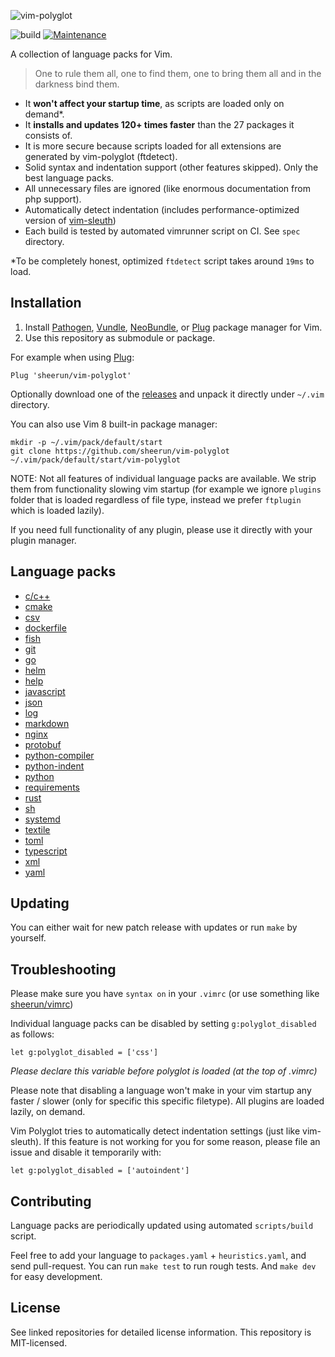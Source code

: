![vim-polyglot](https://i.imgur.com/9RxQK6k.png)

![build](https://github.com/sheerun/vim-polyglot/workflows/Vim%20Polyglot%20CI/badge.svg) [![Maintenance](https://img.shields.io/maintenance/yes/2020.svg?maxAge=2592000)]()

A collection of language packs for Vim.

> One to rule them all, one to find them, one to bring them all and in the darkness bind them.

- It **won't affect your startup time**, as scripts are loaded only on demand\*.
- It **installs and updates 120+ times faster** than the <!--Package Count-->27<!--/Package Count--> packages it consists of.
- It is more secure because scripts loaded for all extensions are generated by vim-polyglot (ftdetect).
- Solid syntax and indentation support (other features skipped). Only the best language packs.
- All unnecessary files are ignored (like enormous documentation from php support).
- Automatically detect indentation (includes performance-optimized version of [vim-sleuth](https://github.com/tpope/vim-sleuth))
- Each build is tested by automated vimrunner script on CI. See `spec` directory.

\*To be completely honest, optimized `ftdetect` script takes around `19ms` to load.

## Installation

1. Install [Pathogen](https://github.com/tpope/vim-pathogen), [Vundle](https://github.com/VundleVim/Vundle.vim), [NeoBundle](https://github.com/Shougo/neobundle.vim), or [Plug](https://github.com/junegunn/vim-plug) package manager for Vim.
2. Use this repository as submodule or package.

For example when using [Plug](https://github.com/junegunn/vim-plug):

```
Plug 'sheerun/vim-polyglot'
```

Optionally download one of the [releases](https://github.com/sheerun/vim-polyglot/releases) and unpack it directly under `~/.vim` directory.

You can also use Vim 8 built-in package manager:

```
mkdir -p ~/.vim/pack/default/start
git clone https://github.com/sheerun/vim-polyglot ~/.vim/pack/default/start/vim-polyglot
```

NOTE: Not all features of individual language packs are available. We strip them from functionality slowing vim startup (for example we ignore `plugins` folder that is loaded regardless of file type, instead we prefer `ftplugin` which is loaded lazily).

If you need full functionality of any plugin, please use it directly with your plugin manager.

## Language packs

<!--Language Packs-->
- [c/c++](https://github.com/vim-jp/vim-cpp)
- [cmake](https://github.com/pboettch/vim-cmake-syntax)
- [csv](https://github.com/chrisbra/csv.vim)
- [dockerfile](https://github.com/ekalinin/Dockerfile.vim)
- [fish](https://github.com/georgewitteman/vim-fish)
- [git](https://github.com/tpope/vim-git)
- [go](https://github.com/fatih/vim-go)
- [helm](https://github.com/towolf/vim-helm)
- [help](https://github.com/neovim/neovim/tree/master/runtime)
- [javascript](https://github.com/pangloss/vim-javascript)
- [json](https://github.com/elzr/vim-json)
- [log](https://github.com/MTDL9/vim-log-highlighting)
- [markdown](https://github.com/plasticboy/vim-markdown)
- [nginx](https://github.com/chr4/nginx.vim)
- [protobuf](https://github.com/uarun/vim-protobuf)
- [python-compiler](https://github.com/aliev/vim-compiler-python)
- [python-indent](https://github.com/Vimjas/vim-python-pep8-indent)
- [python](https://github.com/vim-python/python-syntax)
- [requirements](https://github.com/raimon49/requirements.txt.vim)
- [rust](https://github.com/rust-lang/rust.vim)
- [sh](https://github.com/arzg/vim-sh)
- [systemd](https://github.com/wgwoods/vim-systemd-syntax)
- [textile](https://github.com/timcharper/textile.vim)
- [toml](https://github.com/cespare/vim-toml)
- [typescript](https://github.com/HerringtonDarkholme/yats.vim)
- [xml](https://github.com/amadeus/vim-xml)
- [yaml](https://github.com/vim/vim/tree/df44a27b53586fccfc6a3aedc89061fdd9a515ff/runtime)
<!--/Language Packs-->

## Updating

You can either wait for new patch release with updates or run `make` by yourself.

## Troubleshooting

Please make sure you have `syntax on` in your `.vimrc` (or use something like [sheerun/vimrc](https://github.com/sheerun/vimrc))

Individual language packs can be disabled by setting `g:polyglot_disabled` as follows:

```vim
let g:polyglot_disabled = ['css']
```

*Please declare this variable before polyglot is loaded (at the top of .vimrc)*

Please note that disabling a language won't make in your vim startup any faster / slower (only for specific this specific filetype). All plugins are loaded lazily, on demand.

Vim Polyglot tries to automatically detect indentation settings (just like vim-sleuth). If this feature is not working for you for some reason, please file an issue and disable it temporarily with:

```vim
let g:polyglot_disabled = ['autoindent']
```

## Contributing

Language packs are periodically updated using automated `scripts/build` script.

Feel free to add your language to `packages.yaml` + `heuristics.yaml`, and send pull-request. You can run `make test` to run rough tests. And `make dev` for easy development.

## License

See linked repositories for detailed license information. This repository is MIT-licensed.
